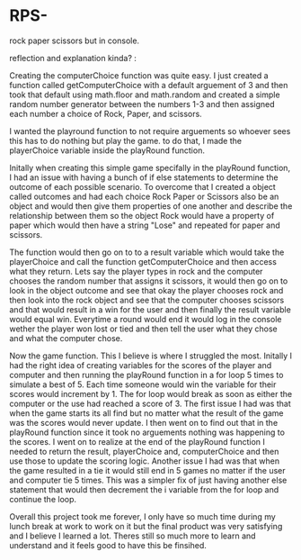 # RPS-
rock paper scissors but in console.


reflection and explanation kinda? : 

Creating the computerChoice function was quite easy. I just created a function called getComputerChoice with a default arguement of 3 and then took that default using math.floor and math.random and created a simple random number generator between the numbers 1-3 and then assigned each number a choice of Rock, Paper, and scissors. 

I wanted the playround function to not require arguements so whoever sees this has to do nothing but play the game. to do that, I made the playerChoice variable inside the playRound function. 

Initally when creating this simple game specifally in the playRound function, I had an issue with having a bunch of if else statements to determine the outcome of each possible scenario. To overcome that I created a object called outcomes and had each choice Rock Paper or Scissors also be an object and would then give them properties of one another and describe the relationship between them so the object Rock would have a property of paper which would then have a string "Lose" and repeated for paper and scissors. 

The function would then go on to to a result variable which would take the playerChoice  and call the function getComputerChoice and then access what they return. Lets say the player types in rock and the computer chooses the random number that assigns it scissors, it would then go on to look in the object outcome and see that okay the player chooses rock and then look into the rock object and see that the computer chooses scissors and that would result in a win for the user and then finally the result variable would equal win. Everytime a round would end it would log in the console wether the player won lost or tied and then tell the user what they chose and what the computer chose. 

Now the game function. This I believe is where I struggled the most. Initally I had the right idea of creating variables for the scores of the player and computer and then running the playRound function in a for loop 5 times to simulate a best of 5. Each time someone would win the variable for their scores would increment by 1. The for loop would break as soon as either the computer or the use had reached a score of 3. The first issue I had was that when the game starts its all find but no matter what the result of the game was the scores would never update. I then went on to find out that in the playRound function since it took no arguements nothing was happening to the scores. I went on to realize at the end of the playRound function I needed to return the result, playerChoice and, computerChoice and then use those to update the scoring logic. Another issue I had was that when the game resulted in a tie it would still end in 5 games no matter if the user and computer tie 5 times. This was a simpler fix of just having another else statement that would then decrement the i variable from the for loop and continue the loop. 

Overall this project took me forever, I only have so much time during my lunch break at work to work on it but the final product was very satisfying and I believe I learned a lot. Theres still so much more to learn and understand and it feels good to have this be finsihed. 